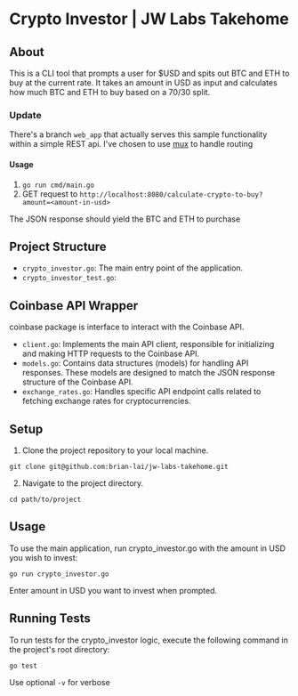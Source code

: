 # Crypto Investor | JW Labs Takehome

## About
This is a CLI tool that prompts a user for $USD and spits out BTC and ETH to buy at the current rate.
It takes an amount in USD as input and calculates how much BTC and ETH to buy based on a 70/30 split.

### Update
There's a branch `web_app` that actually serves this sample functionality within a simple REST api.
I've chosen to use [mux](https://github.com/gorilla/mux) to handle routing
#### Usage
1. `go run cmd/main.go`
2. GET request to `http://localhost:8080/calculate-crypto-to-buy?amount=<amount-in-usd>`

The JSON response should yield the BTC and ETH to purchase

## Project Structure
- `crypto_investor.go`: The main entry point of the application. 
- `crypto_investor_test.go`:

## Coinbase API Wrapper
coinbase package is interface to interact with the Coinbase API.

- `client.go`: Implements the main API client, responsible for initializing and making HTTP requests to the Coinbase API.
- `models.go`: Contains data structures (models) for handling API responses. These models are designed to match the JSON response structure of the Coinbase API.
- `exchange_rates.go`: Handles specific API endpoint calls related to fetching exchange rates for cryptocurrencies.

## Setup
1. Clone the project repository to your local machine.
```
git clone git@github.com:brian-lai/jw-labs-takehome.git
```
2. Navigate to the project directory.
```
cd path/to/project
```

## Usage
To use the main application, run crypto_investor.go with the amount in USD you wish to invest:
```
go run crypto_investor.go
```

Enter amount in USD you want to invest when prompted.

## Running Tests
To run tests for the crypto_investor logic, execute the following command in the project's root directory:
```
go test
```

Use optional `-v` for verbose
